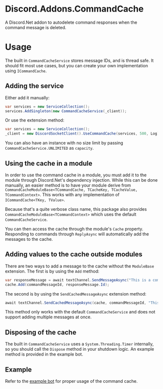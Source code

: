 # Discord.Addons.CommandCache
A Discord.Net addon to autodelete command responses when the command message is deleted.

# Usage
The built in `CommandCacheService` stores message IDs, and is thread safe. It should fit most use cases, but you can create your own implementation using `ICommandCache`.
## Adding the service
Either add it manually:
```cs
var services = new ServiceCollection();
services.AddSingleton(new CommandCacheService(_client));
```
Or use the extension method:
```cs
var services = new ServiceCollection();
_client = new DiscordSocketClient().UseCommandCache(services, 500, Log);
```
You can also have an instance with no size limit by passing `CommandCacheService.UNLIMITED` as `capacity`.

## Using the cache in a module
In order to use the command cache in a module, you must add it to the module through Discord.Net's dependency injection. While this can be done manually, an easier method is to have your module derive from `CommandCacheModuleBase<TCommandCache, TCacheKey, TCacheValue, TCommandContext>`. This works with any implementation of `ICommandCache<TKey, TValue>`. 

Because that's a quite verbose class name, this package also provides `CommandCacheModuleBase<TCommandContext>` which uses the default `CommandCacheService`.

You can then access the cache through the module's `Cache` property. Responding to commands through `ReplyAsync` will automatically add the messages to the cache.

## Adding values to the cache outside modules
There are two ways to add a message to the cache without the `ModuleBase` extension. The first is by using the `Add` method:
```cs
var responseMessage = await textChannel.SendMessageAsync("This is a command response");
cache.Add(commandMessageId, responseMessage.Id);
```
The second is by using the `SendCachedMessageAsync` extension method:
```cs
await textChannel.SendCachedMessageAsync(cache, commandMessageId, "This is a command response");
```
This method only works with the default `CommandCacheService` and does not support adding multiple messages at once.

## Disposing of the cache
The built in `CommandCacheService` uses a `System.Threading.Timer` internally, so you should call the `Dispose` method in your shutdown logic. An example method is provided in the example bot.

## Example
Refer to the [example bot](https://github.com/Iwuh/Discord.Addons.CommandCache/tree/master/src/ExampleBot) for proper usage of the command cache.
